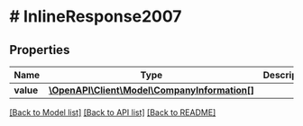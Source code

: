 # # InlineResponse2007

## Properties

Name | Type | Description | Notes
------------ | ------------- | ------------- | -------------
**value** | [**\OpenAPI\Client\Model\CompanyInformation[]**](CompanyInformation.md) |  | [optional]

[[Back to Model list]](../../README.md#models) [[Back to API list]](../../README.md#endpoints) [[Back to README]](../../README.md)
